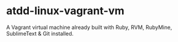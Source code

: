 # atdd-linux-vagrant-vm
A Vagrant virtual machine already built with Ruby, RVM, RubyMine, SublimeText &amp; Git installed.
